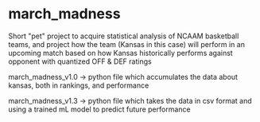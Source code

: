 # march_madness
Short "pet" project to acquire statistical analysis of NCAAM basketball teams, and project how the team (Kansas in this case) will perform in an upcoming match based on how Kansas historically performs against opponent with quantized  OFF &amp; DEF ratings


march_madness_v1.0 -> python file which accumulates the data about kansas, both in rankings, and performance


march_madness_v1.3 -> python file which takes the data in csv format and using a trained mL model to predict future performance
